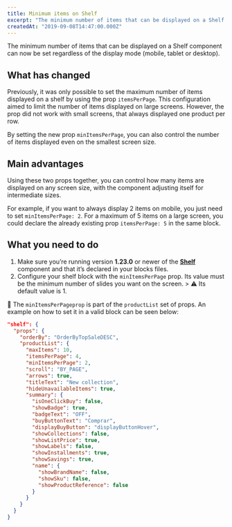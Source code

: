 ```yaml
---
title: Minimum items on Shelf 
excerpt: "The minimum number of items that can be displayed on a Shelf component can now be set regardless of the display mode (mobile, tablet or desktop)."
createdAt: "2019-09-08T14:47:00.000Z"
---
```


The minimum number of items that can be displayed on a Shelf component can now be set regardless of the display mode (mobile, tablet or desktop).

## What has changed

Previously, it was only possible to set the maximum number of items displayed on a shelf by using the prop `itemsPerPage`. This configuration aimed to limit the number of items displayed on large screens. However, the prop did not work with small screens, that always displayed one product per row.

By setting the new prop `minItemsPerPage`, you can also control the number of items displayed even on the smallest screen size.

## Main advantages

Using these two props together, you can control how many items are displayed on any screen size, with the component adjusting itself for intermediate sizes.

For example, if you want to always display 2 items on mobile, you just need to set `minItemsPerPage: 2`. For a maximum of 5 items on a large screen, you could declare the already existing prop `itemsPerPage: 5` in the same block.

## What you need to do

1. Make sure you’re running version __1.23.0__ or newer of the [__Shelf__](https://github.com/vtex-apps/shelf) component and that it’s declared in your blocks files.
2. Configure your shelf block with the `minItemsPerPage` prop. Its value must be the minimum number of slides you want on the screen. > ⚠️ Its default value is 1.

:eyes: The `minItemsPerPageprop` is part of the `productList` set of props. An example on how to set it in a valid block can be seen below:

```json
"shelf": {
  "props": {
    "orderBy": "OrderByTopSaleDESC",
    "productList": {
      "maxItems": 10,
      "itemsPerPage": 4,
      "minItemsPerPage": 2,
      "scroll": "BY_PAGE",
      "arrows": true,
      "titleText": "New collection",
      "hideUnavailableItems": true,
      "summary": {
        "isOneClickBuy": false,
        "showBadge": true,
        "badgeText": "OFF",
        "buyButtonText": "Comprar",
        "displayBuyButton": "displayButtonHover",
        "showCollections": false,
        "showListPrice": true,
        "showLabels": false,
        "showInstallments": true,
        "showSavings": true,
        "name": {
          "showBrandName": false,
          "showSku": false,
          "showProductReference": false
        }
      }
    }
  }
}
```
